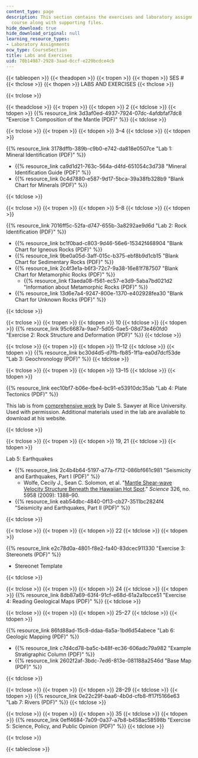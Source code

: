 ```yaml
---
content_type: page
description: This section contains the exercises and laboratory assignments for the
  course along with supporting files.
hide_download: true
hide_download_original: null
learning_resource_types:
- Laboratory Assignments
ocw_type: CourseSection
title: Labs and Exercises
uid: 70b14987-2928-3aad-0ccf-e229bcdce4cb
---
```


{{< tableopen >}}
{{< theadopen >}}
{{< tropen >}}
{{< thopen >}}
SES #
{{< thclose >}}
{{< thopen >}}
LABS AND EXERCISES
{{< thclose >}}

{{< trclose >}}

{{< theadclose >}}
{{< tropen >}}
{{< tdopen >}}
2
{{< tdclose >}}
{{< tdopen >}}
{{% resource_link 3d3af0ed-4937-7924-07dc-4afdbfaf7dc8 "Exercise 1: Composition of the Mantle (PDF)" %}}
{{< tdclose >}}

{{< trclose >}}
{{< tropen >}}
{{< tdopen >}}
3–4
{{< tdclose >}}
{{< tdopen >}}


{{% resource_link 3178dffb-389b-c9b0-e742-da818e0507ce "Lab 1: Mineral Identification (PDF)" %}}

*   {{% resource_link ca9d1d21-763c-564a-d4fd-651054c3d738 "Mineral Identification Guide (PDF)" %}}
*   {{% resource_link 0c4d7880-e587-9d17-5bca-39a38fb328b9 "Blank Chart for Minerals (PDF)" %}}


{{< tdclose >}}

{{< trclose >}}
{{< tropen >}}
{{< tdopen >}}
5–8
{{< tdclose >}}
{{< tdopen >}}


{{% resource_link 7016ff5c-52fa-d747-655b-3a8292ae9d6d "Lab 2: Rock Identification (PDF)" %}}

*   {{% resource_link bc1f0bad-c803-9d46-56e6-15342f468904 "Blank Chart for Igneous Rocks (PDF)" %}}
*   {{% resource_link 9be0a05d-3aff-015c-b375-ebf8b9d1cb15 "Blank Chart for Sedimentary Rocks (PDF)" %}}
*   {{% resource_link 2c4f3e1a-b6f3-72c7-9a38-16e81f787507 "Blank Chart for Metamorphic Rocks (PDF)" %}}
    *   {{% resource_link f3aeda08-f561-ec57-e3d9-5aba7bd021d2 "Information about Metamorphic Rocks (PDF)" %}}
*   {{% resource_link 13d6e7a4-9247-800e-1370-e402928fea30 "Blank Chart for Unknown Rocks (PDF)" %}}


{{< tdclose >}}

{{< trclose >}}
{{< tropen >}}
{{< tdopen >}}
10
{{< tdclose >}}
{{< tdopen >}}
{{% resource_link 95c6687a-9ae7-5d05-0ae5-08d73e460fd0 "Exercise 2: Rock Structure and Deformation (PDF)" %}}
{{< tdclose >}}

{{< trclose >}}
{{< tropen >}}
{{< tdopen >}}
11–12
{{< tdclose >}}
{{< tdopen >}}
{{% resource_link bc30d4d5-d7fb-fb85-1f1a-ea0d7dcf53de "Lab 3: Geochronology (PDF)" %}}
{{< tdclose >}}

{{< trclose >}}
{{< tropen >}}
{{< tdopen >}}
13–15
{{< tdclose >}}
{{< tdopen >}}


{{% resource_link eec10bf7-b06e-fbe4-bc91-e53910dc35ab "Lab 4: Plate Tectonics (PDF)" %}}

This lab is from [comprehensive work](http://plateboundary.rice.edu/home.html) by Dale S. Sawyer at Rice University. Used with permission. Additional materials used in the lab are available to download at his website.


{{< tdclose >}}

{{< trclose >}}
{{< tropen >}}
{{< tdopen >}}
19, 21
{{< tdclose >}}
{{< tdopen >}}


Lab 5: Earthquakes

*   {{% resource_link 2c4b4b64-5197-a77a-f712-086bf661c981 "Seismicity and Earthquakes, Part I (PDF)" %}}
    *   Wolfe, Cecily J., Sean C. Solomon, et al. "[Mantle Shear-wave Velocity Structure Beneath the Hawaiian Hot Spot](http://dx.doi.org/10.1126/science.1180165)." _Science_ 326, no. 5958 (2009): 1388–90.
*   {{% resource_link eab54dbc-4840-0f13-cb27-3511bc2824f4 "Seismicity and Earthquakes, Part II (PDF)" %}}


{{< tdclose >}}

{{< trclose >}}
{{< tropen >}}
{{< tdopen >}}
22
{{< tdclose >}}
{{< tdopen >}}


{{% resource_link e2c78d0a-4801-f8e2-fa40-83dcec911330 "Exercise 3: Stereonets (PDF)" %}}

*   Stereonet Template


{{< tdclose >}}

{{< trclose >}}
{{< tropen >}}
{{< tdopen >}}
24
{{< tdclose >}}
{{< tdopen >}}
{{% resource_link 8db87a69-63f4-91cf-e68d-61a2a1bcce51 "Exercise 4: Reading Geological Maps (PDF)" %}}
{{< tdclose >}}

{{< trclose >}}
{{< tropen >}}
{{< tdopen >}}
25–27
{{< tdclose >}}
{{< tdopen >}}


{{% resource_link 86fd88ad-15c8-ddaa-6a5a-1bd6d54abece "Lab 6: Geologic Mapping (PDF)" %}}

*   {{% resource_link c7d4cd78-ba5c-b48f-ec36-606adc79a982 "Example Stratigraphic Column (PDF)" %}}
*   {{% resource_link 2602f2af-3bdc-7ed6-813e-081188a2546d "Base Map (PDF)" %}}


{{< tdclose >}}

{{< trclose >}}
{{< tropen >}}
{{< tdopen >}}
28–29
{{< tdclose >}}
{{< tdopen >}}
{{% resource_link 0e22c29f-baa6-4b0d-cfb8-ff17f5166e63 "Lab 7: Rivers (PDF)" %}}
{{< tdclose >}}

{{< trclose >}}
{{< tropen >}}
{{< tdopen >}}
35
{{< tdclose >}}
{{< tdopen >}}
{{% resource_link 0eff4684-7a09-0a37-a7b8-b458ac58598b "Exercise 5: Science, Policy, and Public Opinion (PDF)" %}}
{{< tdclose >}}

{{< trclose >}}

{{< tableclose >}}